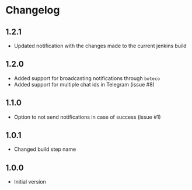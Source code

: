 # Changelog

## 1.2.1

- Updated notification with the changes made to the current jenkins build

## 1.2.0

- Added support for broadcasting notifications through `boteco`
- Added support for multiple chat ids in Telegram (issue #8)

## 1.1.0

- Option to not send notifications in case of success (issue #1)

## 1.0.1

- Changed build step name

## 1.0.0

- Initial version